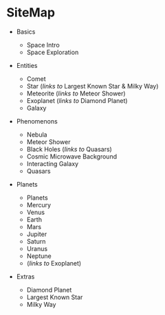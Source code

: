 # SiteMap

- Basics
	- Space Intro
	- Space Exploration
	
- Entities	
	- Comet
	- Star (*links to* Largest Known Star & Milky Way)
	- Meteorite (*links to* Meteor Shower)
	- Exoplanet (*links to* Diamond Planet)
	- Galaxy

- Phenomenons
	- Nebula
	- Meteor Shower
	- Black Holes (*links to* Quasars)
	- Cosmic Microwave Background
	- Interacting Galaxy
	- Quasars

- Planets
	- Planets
	- Mercury
	- Venus
	- Earth
	- Mars
	- Jupiter
	- Saturn
	- Uranus
	- Neptune
	- (*links to* Exoplanet)
	
- Extras	
	- Diamond Planet
	- Largest Known Star
	- Milky Way